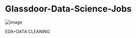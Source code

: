 # Glassdoor-Data-Science-Jobs
![image](https://github.com/Wairimukimm/Glassdoor-Data-Science-Jobs/assets/122815372/dce84a95-2b60-4059-8099-42ca0788e2a5)

EDA+DATA CLEANING 
